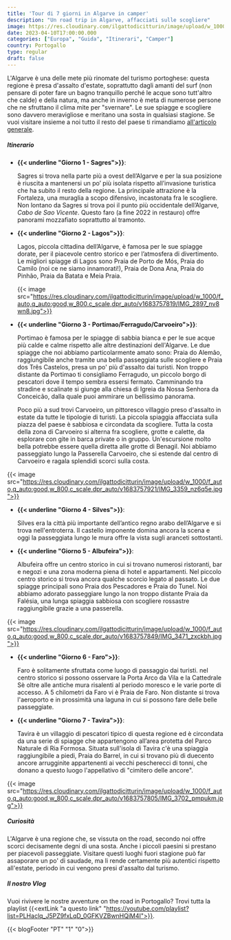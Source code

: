 ```yaml
---
title: 'Tour di 7 giorni in Algarve in camper'
description: "Un road trip in Algarve, affacciati sulle scogliere"
image: https://res.cloudinary.com/ilgattodicitturin/image/upload/w_1000/f_auto,q_auto:good,w_800,c_scale,dpr_auto/v1683757945/IMG_2877_affjhz.jpg
date: 2023-04-10T17:00:00.000
categories: ["Europa", "Guida", "Itinerari", "Camper"]
country: Portogallo 
type: regular
draft: false  
---
```


L'Algarve è una delle mete più rinomate del turismo portoghese: questa regione è presa d'assalto d'estate, soprattutto dagli amanti del surf (non pensare di poter fare un bagno tranquillo perché le acque sono tutt'altro che calde) e della natura, ma anche in inverno è meta di numerose persone che ne sfruttano il clima mite per "svernare".
Le sue spiagge e scogliere sono davvero meravigliose e meritano una sosta in qualsiasi stagione. 
Se vuoi visitare insieme a noi tutto il resto del paese ti rimandiamo [all'articolo generale](/blog/viaggio-portogallo-in-camper-itinerari/).

##### Itinerario

- **{{< underline "Giorno 1 - Sagres">}}**:

  Sagres si trova nella parte più a ovest dell’Algarve e per la sua posizione è riuscita a mantenersi un po’ più isolata rispetto all’invasione turistica che ha subito il resto della regione.
  La principale attrazione è la Fortaleza, una muraglia a scopo difensivo, incastonata fra le scogliere.
  Non lontano da Sagres si trova poi il punto più occidentale dell’Algarve, _Cabo de Sao Vicente_. Questo faro (a fine 2022 in restauro) offre panorami mozzafiato soprattutto al tramonto. 

- **{{< underline "Giorno 2 - Lagos">}}**:
  
  Lagos, piccola cittadina dell’Algarve, è famosa per le sue spiagge dorate, per il piacevole centro storico e per l’atmosfera di divertimento.
  Le migliori spiagge di Lagos sono Praia de Porto de Mós, Praia do Camilo (noi ce ne siamo innamorati!), Praia de Dona Ana, Praia do Pinhão, Praia da Batata e Meia Praia.

   {{< image src="https://res.cloudinary.com/ilgattodicitturin/image/upload/w_1000/f_auto,q_auto:good,w_800,c_scale,dpr_auto/v1683757819/IMG_2897_nv8wn8.jpg">}}

- **{{< underline "Giorno 3 - Portimao/Ferragudo/Carvoeiro">}}**: 
  
  Portimao è famosa per le spiagge di sabbia bianca e per le sue acque più calde e calme rispetto alle altre destinazioni dell'Algarve. Le due spiagge che noi abbiamo particolarmente amato sono: Praia do Alemão, raggiungibile anche tramite una bella passeggiata sulle scogliere e Praia dos Três Castelos, presa un po' più d'assalto dai turisti. 
  Non troppo distante da Portimao ti consigliamo Ferragudo, un piccolo borgo di pescatori dove il tempo sembra essersi fermato. Camminando tra stradine e scalinate si giunge alla chiesa di Igreia da Nossa Senhora da Conceicão, dalla quale puoi ammirare un bellissimo panorama.
  
  Poco più a sud trovi Carvoeiro, un pittoresco villaggio preso d'assalto in estate da tutte le tipologie di turisti. La piccola spiaggia affacciata sulla piazza del paese è sabbiosa e circondata da scogliere. Tutta la costa della zona di Carvoeiro si alterna fra scogliere, grotte e calette, da esplorare con gite in barca private o in gruppo. Un'escursione molto bella potrebbe essere quella diretta alle grotte di Benagil. Noi abbiamo passeggiato lungo la Passerella Carvoeiro, che si estende dal centro di Carvoeiro e ragala splendidi scorci sulla costa. 

{{< image src="https://res.cloudinary.com/ilgattodicitturin/image/upload/w_1000/f_auto,q_auto:good,w_800,c_scale,dpr_auto/v1683757921/IMG_3359_nz6q5e.jpg">}}

- **{{< underline "Giorno 4 - Silves">}}**:
  
  Silves era la città più importante dell’antico regno arabo dell’Algarve e si trova nell'entroterra. Il castello imponente domina ancora la scena e oggi la passeggiata lungo le mura offre la vista sugli aranceti sottostanti.

 
- **{{< underline "Giorno 5 - Albufeira">}}**: 
  
  Albufeira offre un centro storico in cui si trovano numerosi ristoranti, bar e negozi e una zona moderna piena di hotel e appartamenti. Nel piccolo centro storico si trova ancora qualche scorcio legato al passato. Le due spiagge principali sono Praia dos Pescadores e Praia do Tunel. Noi abbiamo adorato passeggiare lungo la non troppo distante Praia da Falésia, una lunga spiaggia sabbiosa con scogliere rossastre raggiungibile grazie a una passerella. 

{{< image src="https://res.cloudinary.com/ilgattodicitturin/image/upload/w_1000/f_auto,q_auto:good,w_800,c_scale,dpr_auto/v1683757849/IMG_3471_zxckbh.jpg">}}


- **{{< underline "Giorno 6 - Faro">}}**: 
  
  Faro è solitamente sfruttata come luogo di passaggio dai turisti. nel centro storico si possono osservare la Porta Arco da Vila e la Cattedrale Sè oltre alle antiche mura risalenti al periodo moresco e le varie porte di accesso. A 5 chilometri da Faro vi è Praia de Faro. Non distante si trova l'aeroporto e in prossimità una laguna in cui si possono fare delle belle passeggiate. 

- **{{< underline "Giorno 7 - Tavira">}}**: 

  Tavira è un villaggio di pescatori tipico di questa regione ed è circondata da una serie di spiagge che appartengono all’area protetta del Parco Naturale di Ria Formosa. 
  Situata sull'isola di Tavira c'è una spiaggia raggiungibile a piedi, Praia do Barrel, in cui si trovano più di duecento ancore arrugginite appartenenti ai vecchi pescherecci di tonni, che donano a questo luogo l'appellativo di "cimitero delle ancore". 

{{< image src="https://res.cloudinary.com/ilgattodicitturin/image/upload/w_1000/f_auto,q_auto:good,w_800,c_scale,dpr_auto/v1683757805/IMG_3702_pmpukm.jpg">}}

##### Curiosità
L'Algarve è una regione che, se vissuta on the road, secondo noi offre scorci decisamente degni di una sosta. Anche i piccoli paesini si prestano per piacevoli passeggiate. Visitare questi luoghi fuori stagione può far assaporare un po' di saudade, ma li rende certamente più autentici rispetto all'estate, periodo in cui vengono presi d'assalto dal turismo. 

##### Il nostro Vlog 

Vuoi rivivere le nostre avventure on the road in Portogallo? Trovi tutta la playlist {{<extLink "a questo link" "https://youtube.com/playlist?list=PLHaclq_J5PZ9fxLqD_0GFKVZBwnHQiM4I">}}.

<!-- ##### Le nostre mappe -->
<!-- {< gmap "https://www.google.com/maps/d/u/0/embed?mid=1iWT57E7IXes2FIwpnvDKgvbrL740gmU&ehbc=2E312F">}} -->

{{< blogFooter "PT" "1" "0">}}

